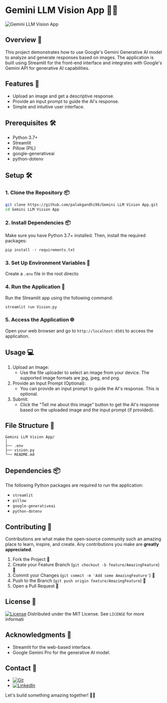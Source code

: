 # Gemini LLM Vision App 📸🤖

![Gemini LLM Vision App](https://github.com/user-attachments/assets/d2d635c6-f4b5-4355-b8bf-70e657682ccb)


## Overview 📜

This project demonstrates how to use Google's Gemini Generative AI model to analyze and generate responses based on images. The application is built using Streamlit for the front-end interface and integrates with Google's Gemini API for generative AI capabilities.

## Features 🌟
- Upload an image and get a descriptive response.
- Provide an input prompt to guide the AI's response.
- Simple and intuitive user interface.

## Prerequisites 🛠️
- Python 3.7+
- Streamlit
- Pillow (PIL)
- google-generativeai
- python-dotenv

## Setup 🛠️

### 1. Clone the Repository 📦
```sh
git clone https://github.com/palakgandhi98/Gemini LLM Vision App.git
cd Gemini LLM Vision App
```

### 2. Install Dependencies 📦
Make sure you have Python 3.7+ installed. Then, install the required packages:
```sh
pip install -r requirements.txt
```

### 3. Set Up Environment Variables 🔧
Create a `.env` file in the root directo

### 4. Run the Application 🚀
Run the Streamlit app using the following command:
```sh
streamlit run Vision.py
```

### 5. Access the Application 🌐
Open your web browser and go to `http://localhost:8501` to access the application.

## Usage 💻
1. Upload an Image:
   - Use the file uploader to select an image from your device. The supported image formats are jpg, jpeg, and png. 
2. Provide an Input Prompt (Optional):
   - You can provide an input prompt to guide the AI's response. This is optional.
3. Submit:
   - Click the "Tell me about this image" button to get the AI's response based on the uploaded image and the input prompt (if provided).

## File Structure 📁
```
Gemini LLM Vision App/
│
├── .env
├── vision.py
└── README.md
```
## Dependencies 📦

The following Python packages are required to run the application:

- `streamlit`
- `pillow `
- `google-generativeai`
- `python-dotenv`

## Contributing 🤝

Contributions are what make the open-source community such an amazing place to learn, inspire, and create. Any contributions you make are **greatly appreciated**.

1. Fork the Project 🍴
2. Create your Feature Branch (`git checkout -b feature/AmazingFeature`) 🌱
3. Commit your Changes (`git commit -m 'Add some AmazingFeature'`) 📝
4. Push to the Branch (`git push origin feature/AmazingFeature`) 🚀
5. Open a Pull Request 🔔

## License 📜
[![License](https://img.shields.io/badge/license-MIT-blue.svg)](LICENSE)
Distributed under the MIT License. See `LICENSE` for more informati

## Acknowledgments 🙏
- Streamlit for the web-based interface.
- Google Gemini Pro for the generative AI model.

## Contact 📧
 * [![Git](https://img.shields.io/badge/Git-F05032?logo=git&logoColor=fff)](https://www.github.com/palakgandhi98)
 * [![LinkedIn](https://img.shields.io/badge/Linkedin-%230077B5.svg?logo=linkedin&logoColor=white)](https://www.linkedin.com/in/palakgandhi98)

Let's build something amazing together! 🌟🚀
